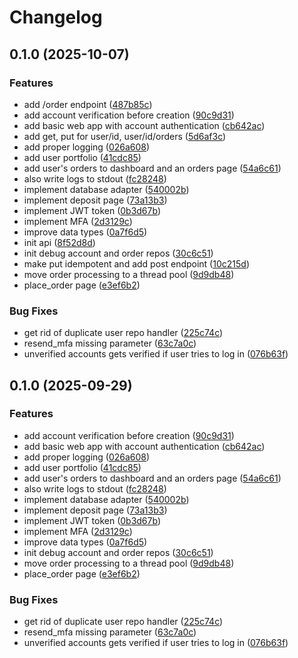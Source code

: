 # Changelog

## 0.1.0 (2025-10-07)


### Features

* add /order endpoint ([487b85c](https://github.com/louis-thevenet/brokerX/commit/487b85ce3c80ffd01a3411b859a3553699d73535))
* add account verification before creation ([90c9d31](https://github.com/louis-thevenet/brokerX/commit/90c9d3156a6c80a41303571b06c0e21dfb346fde))
* add basic web app with account authentication ([cb642ac](https://github.com/louis-thevenet/brokerX/commit/cb642ac94445fb146e214061a32e252c3860cfa6))
* add get, put for user/id, user/id/orders ([5d6af3c](https://github.com/louis-thevenet/brokerX/commit/5d6af3c50072ce2a2f6328a838e2e2d651d5a338))
* add proper logging ([026a608](https://github.com/louis-thevenet/brokerX/commit/026a60879cfb59212e3e74fb9973eafa58c6714b))
* add user portfolio ([41cdc85](https://github.com/louis-thevenet/brokerX/commit/41cdc85931bf077285e873997d7e6894c16945a8))
* add user's orders to dashboard and an orders page ([54a6c61](https://github.com/louis-thevenet/brokerX/commit/54a6c61064b4cd788227a46b029943d42d77bde5))
* also write logs to stdout ([fc28248](https://github.com/louis-thevenet/brokerX/commit/fc28248c7173dfb74e6d8c832b6b51141811f6f6))
* implement database adapter ([540002b](https://github.com/louis-thevenet/brokerX/commit/540002b0a9e6ab109f8ac72d7c12d3d907b09bdb))
* implement deposit page ([73a13b3](https://github.com/louis-thevenet/brokerX/commit/73a13b37e42431d13ec86784209083da5835c85f))
* implement JWT token ([0b3d67b](https://github.com/louis-thevenet/brokerX/commit/0b3d67b2985c57e4d5cfea5e24558be362393c0d))
* implement MFA ([2d3129c](https://github.com/louis-thevenet/brokerX/commit/2d3129c20bee9ae6879203508c51ff41565f4bff))
* improve data types ([0a7f6d5](https://github.com/louis-thevenet/brokerX/commit/0a7f6d5446f25cfc313a333c64a6e75dc3d85ecd))
* init api ([8f52d8d](https://github.com/louis-thevenet/brokerX/commit/8f52d8d49c5a6253e5266fee26ce708d9bc737d2))
* init debug account and order repos ([30c6c51](https://github.com/louis-thevenet/brokerX/commit/30c6c519e24178c72c20fb4b3de6d342e1b66c5e))
* make put idempotent and add post endpoint ([10c215d](https://github.com/louis-thevenet/brokerX/commit/10c215d5fcc91b02d92937da74a1bb85d0eb28d0))
* move order processing to a thread pool ([9d9db48](https://github.com/louis-thevenet/brokerX/commit/9d9db485ff79c21c9eb0b05866de63bbab3e16c7))
* place_order page ([e3ef6b2](https://github.com/louis-thevenet/brokerX/commit/e3ef6b21dba13656dc96dfe50d865a3960f23730))


### Bug Fixes

* get rid of duplicate user repo handler ([225c74c](https://github.com/louis-thevenet/brokerX/commit/225c74c683bcb233d579a80a825e556ff9454f69))
* resend_mfa missing parameter ([63c7a0c](https://github.com/louis-thevenet/brokerX/commit/63c7a0cc5982bcc3ae7ae714b07705548c41f8e9))
* unverified accounts gets verified if user tries to log in ([076b63f](https://github.com/louis-thevenet/brokerX/commit/076b63f61188705daf452872b44120e15b572bc9))

## 0.1.0 (2025-09-29)


### Features

* add account verification before creation ([90c9d31](https://github.com/louis-thevenet/brokerX/commit/90c9d3156a6c80a41303571b06c0e21dfb346fde))
* add basic web app with account authentication ([cb642ac](https://github.com/louis-thevenet/brokerX/commit/cb642ac94445fb146e214061a32e252c3860cfa6))
* add proper logging ([026a608](https://github.com/louis-thevenet/brokerX/commit/026a60879cfb59212e3e74fb9973eafa58c6714b))
* add user portfolio ([41cdc85](https://github.com/louis-thevenet/brokerX/commit/41cdc85931bf077285e873997d7e6894c16945a8))
* add user's orders to dashboard and an orders page ([54a6c61](https://github.com/louis-thevenet/brokerX/commit/54a6c61064b4cd788227a46b029943d42d77bde5))
* also write logs to stdout ([fc28248](https://github.com/louis-thevenet/brokerX/commit/fc28248c7173dfb74e6d8c832b6b51141811f6f6))
* implement database adapter ([540002b](https://github.com/louis-thevenet/brokerX/commit/540002b0a9e6ab109f8ac72d7c12d3d907b09bdb))
* implement deposit page ([73a13b3](https://github.com/louis-thevenet/brokerX/commit/73a13b37e42431d13ec86784209083da5835c85f))
* implement JWT token ([0b3d67b](https://github.com/louis-thevenet/brokerX/commit/0b3d67b2985c57e4d5cfea5e24558be362393c0d))
* implement MFA ([2d3129c](https://github.com/louis-thevenet/brokerX/commit/2d3129c20bee9ae6879203508c51ff41565f4bff))
* improve data types ([0a7f6d5](https://github.com/louis-thevenet/brokerX/commit/0a7f6d5446f25cfc313a333c64a6e75dc3d85ecd))
* init debug account and order repos ([30c6c51](https://github.com/louis-thevenet/brokerX/commit/30c6c519e24178c72c20fb4b3de6d342e1b66c5e))
* move order processing to a thread pool ([9d9db48](https://github.com/louis-thevenet/brokerX/commit/9d9db485ff79c21c9eb0b05866de63bbab3e16c7))
* place_order page ([e3ef6b2](https://github.com/louis-thevenet/brokerX/commit/e3ef6b21dba13656dc96dfe50d865a3960f23730))


### Bug Fixes

* get rid of duplicate user repo handler ([225c74c](https://github.com/louis-thevenet/brokerX/commit/225c74c683bcb233d579a80a825e556ff9454f69))
* resend_mfa missing parameter ([63c7a0c](https://github.com/louis-thevenet/brokerX/commit/63c7a0cc5982bcc3ae7ae714b07705548c41f8e9))
* unverified accounts gets verified if user tries to log in ([076b63f](https://github.com/louis-thevenet/brokerX/commit/076b63f61188705daf452872b44120e15b572bc9))
